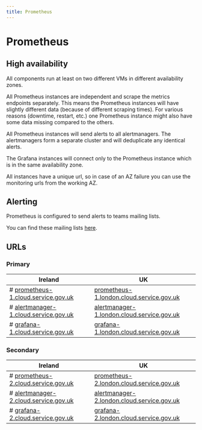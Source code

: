 ```yaml
---
title: Prometheus
---
```


# Prometheus

## High availability

All components run at least on two different VMs in different availability zones.

All Prometheus instances are independent and scrape the metrics endpoints separately. This means the Prometheus instances will have slightly different data (because of different scraping times). For various reasons (downtime, restart, etc.) one Prometheus instance might also have some data missing compared to the others.

All Prometheus instances will send alerts to all alertmanagers. The alertmanagers form a separate cluster and will deduplicate any identical alerts.

The Grafana instances will connect only to the Prometheus instance which is in the same availability zone.

All instances have a unique url, so in case of an AZ failure you can use the monitoring urls from the working AZ.

## Alerting

Prometheus is configured to send alerts to teams mailing lists.

You can find these mailing lists [here](/team/platform_alerting/).

## URLs

### Primary

| Ireland                                                                            | UK                                                                                               |
| ---------------------------------------------------------------------------------- | ------------------------------------------------------------------------------------------------ |
|# [prometheus-1.cloud.service.gov.uk](https://prometheus-1.cloud.service.gov.uk)     | [prometheus-1.london.cloud.service.gov.uk](https://prometheus-1.london.cloud.service.gov.uk)     |
|# [alertmanager-1.cloud.service.gov.uk](https://alertmanager-1.cloud.service.gov.uk) | [alertmanager-1.london.cloud.service.gov.uk](https://alertmanager-1.london.cloud.service.gov.uk) |
|# [grafana-1.cloud.service.gov.uk](https://grafana-1.cloud.service.gov.uk)           | [grafana-1.london.cloud.service.gov.uk](https://grafana-1.london.cloud.service.gov.uk)           |

### Secondary

| Ireland                                                                            | UK                                                                                               |
| ---------------------------------------------------------------------------------- | ------------------------------------------------------------------------------------------------ |
|# [prometheus-2.cloud.service.gov.uk](https://prometheus-2.cloud.service.gov.uk)     | [prometheus-2.london.cloud.service.gov.uk](https://prometheus-2.london.cloud.service.gov.uk)     |
|# [alertmanager-2.cloud.service.gov.uk](https://alertmanager-2.cloud.service.gov.uk) | [alertmanager-2.london.cloud.service.gov.uk](https://alertmanager-2.london.cloud.service.gov.uk) |
|# [grafana-2.cloud.service.gov.uk](https://grafana-2.cloud.service.gov.uk)           | [grafana-2.london.cloud.service.gov.uk](https://grafana-2.london.cloud.service.gov.uk)           |

